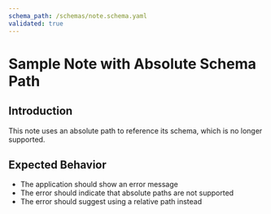 ```yaml
---
schema_path: /schemas/note.schema.yaml
validated: true
---
```


# Sample Note with Absolute Schema Path

## Introduction
This note uses an absolute path to reference its schema, which is no longer supported.

## Expected Behavior
- The application should show an error message
- The error should indicate that absolute paths are not supported
- The error should suggest using a relative path instead